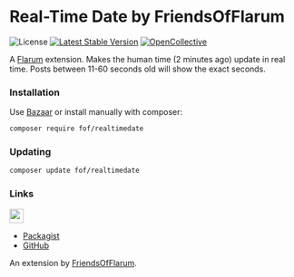# Real-Time Date by FriendsOfFlarum

![License](https://img.shields.io/badge/license-MIT-blue.svg) [![Latest Stable Version](https://img.shields.io/packagist/v/fof/realtimedate.svg)](https://packagist.org/packages/fof/realtimedate) [![OpenCollective](https://img.shields.io/badge/opencollective-fof-blue.svg)](https://opencollective.com/fof/donate)

A [Flarum](http://flarum.org) extension. Makes the human time (2 minutes ago) update in real time. Posts between 11-60 seconds old will show the exact seconds.

### Installation

Use [Bazaar](https://discuss.flarum.org/d/5151-flagrow-bazaar-the-extension-marketplace) or install manually with composer:

```sh
composer require fof/realtimedate
```

### Updating

```sh
composer update fof/realtimedate
```

### Links

[<img src="https://opencollective.com/fof/donate/button@2x.png?color=blue" height="25" />](https://opencollective.com/fof/donate)


- [Packagist](https://packagist.org/packages/fof/realtimedate)
- [GitHub](https://github.com/FriendsOfFlarum/realtimedate)

An extension by [FriendsOfFlarum](https://github.com/FriendsOfFlarum).